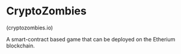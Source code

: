 # CryptoZombies

(cryptozombies.io)

A smart-contract based game that can be deployed on the Etherium blockchain.
